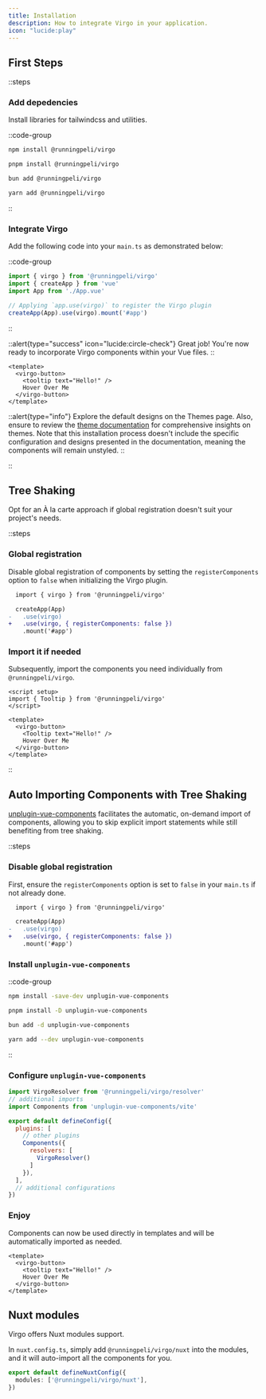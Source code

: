 ```yaml
---
title: Installation
description: How to integrate Virgo in your application.
icon: "lucide:play"
---
```


## First Steps

::steps

### Add depedencies

Install libraries for tailwindcss and utilities.

::code-group

```bash [npm]
npm install @runningpeli/virgo
```

```bash [pnpm]
pnpm install @runningpeli/virgo
```

```bash [bun]
bun add @runningpeli/virgo
```

```bash [yarn]
yarn add @runningpeli/virgo
```

::

### Integrate Virgo

Add the following code into your `main.ts` as demonstrated below:

::code-group

 ```ts [main.ts]{3,5-6,8,10}
 import { virgo } from '@runningpeli/virgo'
 import { createApp } from 'vue'
 import App from './App.vue'

 // Applying `app.use(virgo)` to register the Virgo plugin
 createApp(App).use(virgo).mount('#app')
  ```
::

::alert{type="success" icon="lucide:circle-check"}
Great job! You're now ready to incorporate Virgo components within your Vue files.
::

```vue
<template>
  <virgo-button>
    <tooltip text="Hello!" />
    Hover Over Me
  </virgo-button>
</template>
```

::alert{type="info"}
Explore the default designs on the Themes page. Also, ensure to review the [theme documentation](/getting-started/theme) for comprehensive insights on themes. Note that this installation process doesn't include the specific configuration and designs presented in the documentation, meaning the components will remain unstyled.
::

::

## Tree Shaking

Opt for an À la carte approach if global registration doesn't suit your project's needs.

::steps

### Global registration

 Disable global registration of components by setting the `registerComponents` option to `false` when initializing the Virgo plugin.

```diff [main.ts]
  import { virgo } from '@runningpeli/virgo'

  createApp(App)
-   .use(virgo)
+   .use(virgo, { registerComponents: false })
    .mount('#app')
```

### Import it if needed

 Subsequently, import the components you need individually from `@runningpeli/virgo`.

```vue
<script setup>
import { Tooltip } from '@runningpeli/virgo'
</script>

<template>
  <virgo-button>
    <Tooltip text="Hello!" />
    Hover Over Me
  </virgo-button>
</template>
```

::

## Auto Importing Components with Tree Shaking

[unplugin-vue-components](https://github.com/antfu/unplugin-vue-components) facilitates the automatic, on-demand import of components, allowing you to skip explicit import statements while still benefiting from tree shaking.

::steps

### Disable global registration

First, ensure the `registerComponents` option is set to `false` in your `main.ts` if not already done.

```diff [main.ts]
  import { virgo } from '@runningpeli/virgo'

  createApp(App)
-   .use(virgo)
+   .use(virgo, { registerComponents: false })
    .mount('#app')
```

### Install `unplugin-vue-components`

::code-group

```bash [npm]
npm install -save-dev unplugin-vue-components
```

```bash [pnpm]
pnpm install -D unplugin-vue-components
```

```bash [bun]
bun add -d unplugin-vue-components
```

```bash [yarn]
yarn add --dev unplugin-vue-components
```

::

### Configure `unplugin-vue-components`

```js [vite.config.ts]
import VirgoResolver from '@runningpeli/virgo/resolver'
// additional imports
import Components from 'unplugin-vue-components/vite'

export default defineConfig({
  plugins: [
    // other plugins
    Components({
      resolvers: [
        VirgoResolver()
      ]
    }),
  ],
  // additional configurations
})
```

### Enjoy

Components can now be used directly in templates and will be automatically imported as needed.

```vue
<template>
  <virgo-button>
    <tooltip text="Hello!" />
    Hover Over Me
  </virgo-button>
</template>
```

## Nuxt modules

Virgo offers Nuxt modules support.

In `nuxt.config.ts`, simply add `@runningpeli/virgo/nuxt` into the modules, and it will auto-import all the components for you.

```ts
export default defineNuxtConfig({
  modules: ['@runningpeli/virgo/nuxt'],
})
```
